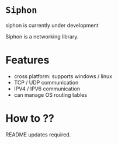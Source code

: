 # `Siphon `
siphon is currently under development

Siphon is a networking library.

# Features 
- cross platform: supports windows / linux
- TCP / UDP communication
- IPV4 / IPV6 communication
- can manage OS routing tables

# How to ??
README updates required. 
